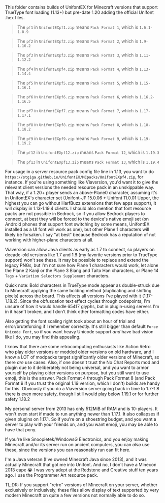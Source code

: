 This folder contains builds of UnifontEX for Minecraft versions that support TrueType font loading (1.13+) but pre-date 1.20 adding the official Unifont .hex files.

> The  `pf1` in `UnifontEXpf1.zip` means `Pack Format 1`, which is `1.6.1-1.8.9`

> The `pf2` in `UnifontEXpf2.zip` means `Pack Format 2`, which is `1.9-1.10.2`

> The `pf3` in `UnifontEXpf3.zip` means `Pack Format 3`, which is `1.11-1.12.2`

> The `pf4` in `UnifontEXpf4.zip` means `Pack Format 4`, which is `1.13-1.14.4`

> The `pf5` in `UnifontEXpf5.zip` means `Pack Format 5`, which is `1.15-1.16.1`

> The `pf6` in `UnifontEXpf6.zip` means `Pack Format 6`, which is `1.16.2-1.16.5`

> The `pf7` in `UnifontEXpf7.zip` means `Pack Format 7`, which is `1.17-1.17.1`

> The `pf8` in `UnifontEXpf8.zip` means `Pack Format 8`, which is `1.18-1.18.2`

> The `pf9` in `UnifontEXpf9.zip` means `Pack Format 9`, which is `1.19-1.19.2`

> The `pf12` in `UnifontEXpf12.zip` means `Pack Format 12`, which is `1.19.3`

> The `pf13` in `UnifontEXpf13.zip` means `Pack Format 13`, which is `1.19.4`

For usage in a server resource pack config file line in 1.13, you want to do `https://stgiga.github.io/UnifontEX/MCpacks/UnifontEXpf4.zip`, for instance. If you're using something like Viaversion, you'd want it to give the relevant client versions the needed resource pack in an unskippable way. That way, if a 1.20+ player sends an above-Plane0 character, assuming it's in UnifontEX's character set (Unifont-JP 15.0.06 + Unifont 11.0.01 Upper, the highest you can go without HarfBuzz extensions that few apps support), it will display in 1.13-1.19.4 clients. I should also mention that font resource packs are not possible in Bedrock, so if you allow Bedrock players to connect, at best they will be forced to the device's native emoji set (on Android phones that support font switching by some means, UnifontEX installed as a UI font will work as one), but other Plane 1 characters will likely be forsaken. I say "at best" because Bedrock has a reputation of not working with higher-plane characters at all. 

Viaversion can allow Java clients as early as 1.7 to connect, so players on decade-old versions like 1.7 and 1.8 (my favorite versions prior to TrueType support) won't see these. It may be possible to replace and extend the legacy PNGs, but I'm not sure how Plane 1 characters would work, let alone the Plane 2 Kanji or the Plane 3 Biang and Taito Han characters, or Plane 14 `Tags` + `Variation Selectors Supplement` characters.

Quick note: Bold characters in TrueType mode appear as double-struck due to Minecraft applying the same bolding method (duplicating and shifting pixels) across the board. This affects all versions I've played with it (1.17-1.18.2). Since the obfuscation text effect cycles through codepoints, I'm unsure of how it would handle 65417 glyphs, but in plugin-using servers I'm in it hasn't broken, and I don't think other formatting codes have either.

Also getting the font scaling right took about an hour of trial and error/bruteforcing if I remember correctly. It's still bigger than default `Force Unicode Font`, so if you want heavy Unicode support *and* have bad vision like I do, you may find this appealing.

I know that there are some retrocomputing enthusiasts like Action Retro who play older versions or modded older versions on old hardware, and I know a LOT of modpacks target significantly older versions of Minecraft, so there *are* use cases. Also, if one doesn't trust the No Chat Reports mod and plugin due to it deliberately not being universal, and you want to armor yourself by playing older versions on purpose, but you still want to use emoji, this is the answer. Pack Format 4 through Pack Format 8 (and Pack Format 9 if you trust the original 1.19 version, which I don't) builds are handy for this. Obviously if you do a Viaversion server going back in time to 1.7-1.8 there is even more safety, though I still would play below 1.19.1 or for further safety 1.18.2 

My personal server from 2013 has only 512MiB of RAM and is 10-players. It won't even start if made to run anything newer than 1.17.1. It also collapses if given plugins on 1.17.1. So if you're on a shoestring budget, and you want a server to play with your friends on, and you want emoji, you may be able to have that pony. 

If you're like Snoopietek/WindowsG Electronics, and you enjoy making Minecraft and/or its server run on ancient computers, you can *also* use these, since the versions you can reasonably run can fit here. 

I'm a Java veteran (I've owned Minecraft Java since 2013), and it was actually Minecraft that got me into Unifont. And no, I don't have a Minecon 2013 cape 😭
I was very adept at the Redstone and Creative stuff ten years ago. I use the Programmer Art resource pack.

TL;DR: If you support "retro" versions of Minecraft on your server, whether exclusively or inclusively, these files allow display of text supported by very modern Minecraft on quite a few versions not normally able to do so.
